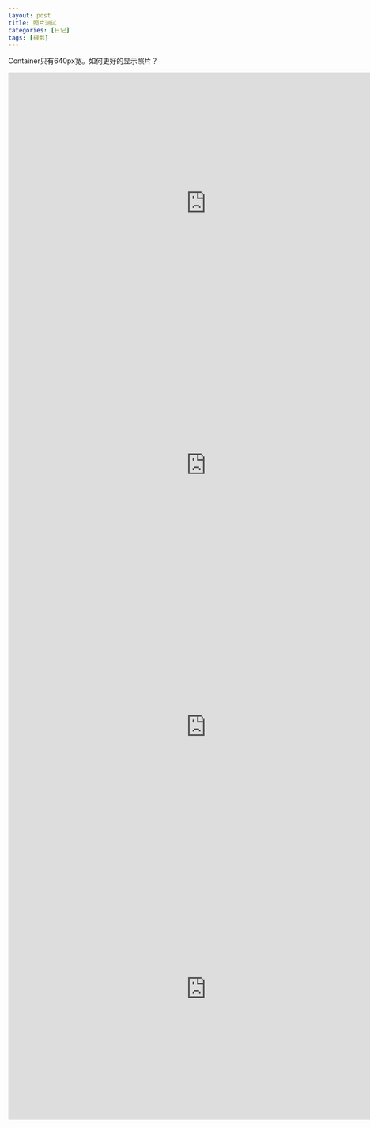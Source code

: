 ```yaml
---
layout: post
title: 照片测试
categories: [日记]
tags: [摄影]
---
```

Container只有640px宽。如何更好的显示照片？

<iframe src="https://www.flickr.com/photos/96722728@N04/11577633786/player/482967581c" height="530" width="800"  frameborder="0" allowfullscreen webkitallowfullscreen mozallowfullscreen oallowfullscreen msallowfullscreen></iframe>

<iframe src="https://www.flickr.com/photos/96722728@N04/11577062553/player/e4d4780b06" height="530" width="800"  frameborder="0" allowfullscreen webkitallowfullscreen mozallowfullscreen oallowfullscreen msallowfullscreen></iframe>

<iframe src="https://www.flickr.com/photos/96722728@N04/11577639486/player/9940b20224" height="530" width="800"  frameborder="0" allowfullscreen webkitallowfullscreen mozallowfullscreen oallowfullscreen msallowfullscreen></iframe>

<iframe src="https://www.flickr.com/photos/96722728@N04/11577189834/player/e2b0ec0557" height="530" width="800"  frameborder="0" allowfullscreen webkitallowfullscreen mozallowfullscreen oallowfullscreen msallowfullscreen></iframe>